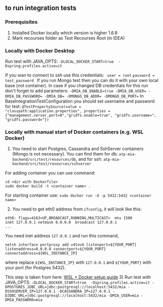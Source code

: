 ## to run integration tests
### Prerequisites 
1. Installed Docker locally which version is higher 1.6.8
2. Mark recourses folder as Test Recourses Root (in IDEA)
### Locally with Docker Desktop
Run test with JAVA_OPTS: 
`
    -DLOCAL_DOCKER_START=true 
    -Dspring.profiles.active=it
`

If you wan to connect to ssh use this credentials:
`
    user = root` `password = test_password
`
If you run Mongo test then you can do it with your own local base (not container).
In case if you changed DB credentials for this run don't forget to add parameters:
`
    -DMIA_DB_ENABLE=true
    -DMIA_DB_USER=
    -DMIA_DB_PASSWORD=
    -DMIA_DB=
    -DMONGO_DB_ADDR=
    -DMONGO_DB_PORT=
`
In BaseIntegrationTestConfiguration you should set username and password for test:
`
@TestPropertySource(value = "classpath:application.properties",
        properties = {"management.server.port=0","gridfs.enable=true", "gridfs.username=", "gridfs.password="})
`        

### Locally with manual start of Docker containers (e.g. WSL Docker)
1) You need to start Postgres, Cassandra and SshServer containers (Mongo is not necessary).
You can find them for db: `atp-mia-backend/src/test/resources/db`, 
and for ssh: `atp-mia-backend/src/test/resources/sshserver`
 
For adding container you can use command:
```
cd <dir with Dockerfile>
sudo docker build -t <container name> .
```
For starting container use:
```sudo docker run -d -p 5432:5432 <container name>```

2) You need to get eth0 address from `ifconfig`, it will look like this:
```
eth0: flags=4163<UP,BROADCAST,RUNNING,MULTICAST>  mtu 1500
inet 127.0.0.1 netmask 0.0.0.0  broadcast 127.0.0.1
...
```
You need inet address `127.0.0.1` and run this command,

```netsh interface portproxy add v4tov4 listenport=${YOUR_PORT} listenaddress=0.0.0.0 connectport=${YOUR_PORT} connectaddress=${WSL_INSTANCE_IP}```

where replace `${WSL_INSTANCE_IP}` with `127.0.0.1` and `${YOUR_PORT}` with your port (for Postgres 5432).

This step is taken from here: [WSL + Docker setup guide](./docs/WSL_Docker_Guide.md)
3) Run test with JAVA_OPTS: 
`
    -DLOCAL_DOCKER_START=true 
    -Dspring.profiles.active=it
    -DPOSTGRES_JDBC_URL=jdbc:postgresql://localhost:5432/mia
    -DSSHSERVER_IP=127.0.0.1
    -DCASSANDRA_IP=127.0.0.1
    -DJDBC_URL=jdbc:postgresql://localhost:5432/mia
    -DMIA_USER=mia
    -DMIA_PASSWORD=mia
`
